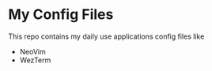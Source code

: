 # My Config Files

This repo contains my daily use applications config files like

- NeoVim
- WezTerm

